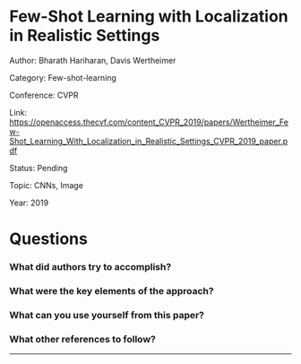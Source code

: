 # Few-Shot Learning with Localization in Realistic Settings
Author: Bharath Hariharan, Davis Wertheimer

Category: Few-shot-learning

Conference: CVPR

Link: https://openaccess.thecvf.com/content_CVPR_2019/papers/Wertheimer_Few-Shot_Learning_With_Localization_in_Realistic_Settings_CVPR_2019_paper.pdf

Status: Pending

Topic: CNNs, Image 

Year: 2019

# Questions

### What did authors try to accomplish?

### What were the key elements of the approach?

### What can you use yourself from this paper?

### What other references to follow?

---